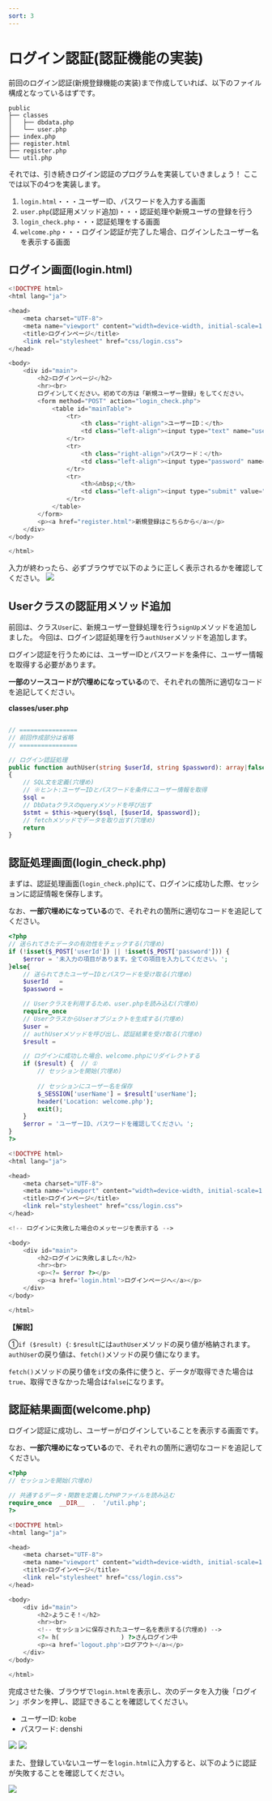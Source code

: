 ```yaml
---
sort: 3
---
```


# ログイン認証(認証機能の実装)

前回のログイン認証(新規登録機能の実装)まで作成していれば、以下のファイル構成となっているはずです。

```text
public
├── classes
│   ├── dbdata.php
│   └── user.php
├── index.php
├── register.html
├── register.php
└── util.php
```

それでは、引き続きログイン認証のプログラムを実装していきましょう！
ここでは以下の4つを実装します。

1. `login.html`・・・ユーザーID、パスワードを入力する画面
1. `user.php`(認証用メソッド追加)・・・認証処理や新規ユーザの登録を行う
1. `login_check.php`・・・認証処理をする画面
1. `welcome.php`・・・ログイン認証が完了した場合、ログインしたユーザー名を表示する画面

## ログイン画面(login.html)

```php
<!DOCTYPE html>
<html lang="ja">

<head>
    <meta charset="UTF-8">
    <meta name="viewport" content="width=device-width, initial-scale=1.0">
    <title>ログインページ</title>
    <link rel="stylesheet" href="css/login.css">
</head>

<body>
    <div id="main">
        <h2>ログインページ</h2>
        <hr><br>
        ログインしてください。初めての方は「新規ユーザー登録」をしてください。
        <form method="POST" action="login_check.php">
            <table id="mainTable">
                <tr>
                    <th class="right-align">ユーザーID：</th>
                    <td class="left-align"><input type="text" name="userId" required></td>
                </tr>
                <tr>
                    <th class="right-align">パスワード：</th>
                    <td class="left-align"><input type="password" name="password" required></td>
                </tr>
                <tr>
                    <th>&nbsp;</th>
                    <td class="left-align"><input type="submit" value="ログイン"></td>
                </tr>
            </table>
        </form>
        <p><a href="register.html">新規登録はこちらから</a></p>
    </div>
</body>

</html>
```

入力が終わったら、必ずブラウザで以下のように正しく表示されるかを確認してください。
![](./images/login_html_display.png)

## Userクラスの認証用メソッド追加

前回は、クラス`User`に、新規ユーザー登録処理を行う`signUp`メソッドを追加しました。
今回は、ログイン認証処理を行う`authUser`メソッドを追加します。

ログイン認証を行うためには、ユーザーIDとパスワードを条件に、ユーザー情報を取得する必要があります。

**一部のソースコードが穴埋めになっている**ので、それぞれの箇所に適切なコードを追記してください。

**classes/user.php**

```php

// ================
// 前回作成部分は省略
// ================

// ログイン認証処理
public function authUser(string $userId, string $password): array|false
{
    // SQL文を定義(穴埋め)
    // ※ヒント:ユーザーIDとパスワードを条件にユーザー情報を取得
    $sql = 
    // DbDataクラスのqueryメソッドを呼び出す
    $stmt = $this->query($sql, [$userId, $password]);
    // fetchメソッドでデータを取り出す(穴埋め)
    return 
}
```

## 認証処理画面(login_check.php)

まずは、認証処理画面(`login_check.php`)にて、ログインに成功した際、セッションに認証情報を保存します。

なお、**一部穴埋めになっている**ので、それぞれの箇所に適切なコードを追記してください。

```php
<?php
// 送られてきたデータの有効性をチェックする(穴埋め)
if (!isset($_POST['userId']) || !isset($_POST['password'])) {
    $error = '未入力の項目があります。全ての項目を入力してください。';
}else{
    // 送られてきたユーザーIDとパスワードを受け取る(穴埋め)
    $userId   = 
    $password = 

    // Userクラスを利用するため、user.phpを読み込む(穴埋め)
    require_once 
    // UserクラスからUserオブジェクトを生成する(穴埋め)
    $user =  
    // authUserメソッドを呼び出し、認証結果を受け取る(穴埋め)
    $result = 

    // ログインに成功した場合、welcome.phpにリダイレクトする
    if ($result) {  // ①
        // セッションを開始(穴埋め)
        
        // セッションにユーザー名を保存
        $_SESSION['userName'] = $result['userName'];
        header('Location: welcome.php');
        exit();
    }
    $error = 'ユーザーID、パスワードを確認してください。';
}
?>

<!DOCTYPE html>
<html lang="ja">

<head>
    <meta charset="UTF-8">
    <meta name="viewport" content="width=device-width, initial-scale=1.0">
    <title>ログインページ</title>
    <link rel="stylesheet" href="css/login.css">
</head>

<!-- ログインに失敗した場合のメッセージを表示する -->

<body>
    <div id="main">
        <h2>ログインに失敗しました</h2>
        <hr><br>
        <p><?= $error ?></p>
        <p><a href='login.html'>ログインページへ</a></p>
    </div>
</body>

</html>
```

**【解説】**

①`if ($result) {`: `$result`には`authUser`メソッドの戻り値が格納されます。
`authUser`の戻り値は、`fetch()`メソッドの戻り値になります。

`fetch()`メソッドの戻り値を`if`文の条件に使うと、データが取得できた場合は`true`、取得できなかった場合は`false`になります。

## 認証結果画面(welcome.php)

ログイン認証に成功し、ユーザーがログインしていることを表示する画面です。

なお、**一部穴埋めになっている**ので、それぞれの箇所に適切なコードを追記してください。

```php
<?php
// セッションを開始(穴埋め)

// 共通するデータ・関数を定義したPHPファイルを読み込む
require_once  __DIR__  .  '/util.php';
?>

<!DOCTYPE html>
<html lang="ja">

<head>
    <meta charset="UTF-8">
    <meta name="viewport" content="width=device-width, initial-scale=1.0">
    <title>ログインページ</title>
    <link rel="stylesheet" href="css/login.css">
</head>

<body>
    <div id="main">
        <h2>ようこそ！</h2>
        <hr><br>
        <!-- セッションに保存されたユーザー名を表示する(穴埋め) -->
        <?= h(                 ) ?>さんログイン中
        <p><a href='logout.php'>ログアウト</a></p>
    </div>
</body>

</html>
```

完成させた後、ブラウザで`login.html`を表示し、次のデータを入力後「ログイン」ボタンを押し、認証できることを確認してください。

- ユーザーID: kobe
- パスワード: denshi

![](./images/login_html_display_input.png)
![](./images/welcome_php_display.png)

また、登録していないユーザーを`login.html`に入力すると、以下のように認証が失敗することを確認してください。

![](./images/login_html_display_error.png)
